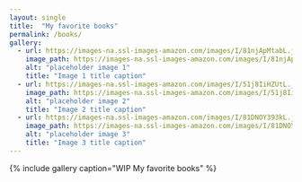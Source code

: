 ```yaml
---
layout: single
title:  "My favorite books"
permalink: /books/
gallery:
  - url: https://images-na.ssl-images-amazon.com/images/I/81njApMtabL.jpg
    image_path: https://images-na.ssl-images-amazon.com/images/I/81njApMtabL.jpg
    alt: "placeholder image 1"
    title: "Image 1 title caption"
  - url: https://images-na.ssl-images-amazon.com/images/I/51j8IiHZUtL._SX329_BO1,204,203,200_.jpg
    image_path: https://images-na.ssl-images-amazon.com/images/I/51j8IiHZUtL._SX329_BO1,204,203,200_.jpg
    alt: "placeholder image 2"
    title: "Image 2 title caption"
  - url: https://images-na.ssl-images-amazon.com/images/I/81DNOY393kL.jpg
    image_path: https://images-na.ssl-images-amazon.com/images/I/81DNOY393kL.jpg
    alt: "placeholder image 3"
    title: "Image 3 title caption"
---
```



{% include gallery caption="WIP My favorite books" %}
